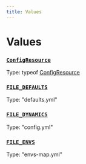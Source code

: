 ```yaml
---
title: Values
---
```

# Values 

### [`ConfigResource`](https://github.com/dxos/dxos/blob/56c97ac85/packages/sdk/config/src/config.ts#L119)
Type: typeof [ConfigResource](/api/@dxos/config/values#ConfigResource)



### [`FILE_DEFAULTS`](https://github.com/dxos/dxos/blob/56c97ac85/packages/sdk/config/src/types.ts#L7)
Type: "defaults.yml"



### [`FILE_DYNAMICS`](https://github.com/dxos/dxos/blob/56c97ac85/packages/sdk/config/src/types.ts#L9)
Type: "config.yml"



### [`FILE_ENVS`](https://github.com/dxos/dxos/blob/56c97ac85/packages/sdk/config/src/types.ts#L8)
Type: "envs-map.yml"



